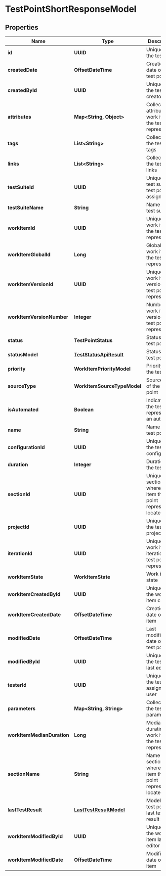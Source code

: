 

# TestPointShortResponseModel


## Properties

| Name | Type | Description | Notes |
|------------ | ------------- | ------------- | -------------|
|**id** | **UUID** | Unique ID of the test point |  |
|**createdDate** | **OffsetDateTime** | Creation date of the test point |  |
|**createdById** | **UUID** | Unique ID of the test point creator |  |
|**attributes** | **Map&lt;String, Object&gt;** | Collection of attributes of work item the test point represents |  |
|**tags** | **List&lt;String&gt;** | Collection of the test point tags |  |
|**links** | **List&lt;String&gt;** | Collection of the test point links |  |
|**testSuiteId** | **UUID** | Unique ID of test suite the test point assigned to |  |
|**testSuiteName** | **String** | Name of the test suite |  |
|**workItemId** | **UUID** | Unique ID of work item the test point represents |  |
|**workItemGlobalId** | **Long** | Global ID of work item the test point represents |  |
|**workItemVersionId** | **UUID** | Unique ID of work item version the test point represents |  |
|**workItemVersionNumber** | **Integer** | Number of work item version the test point represents |  |
|**status** | **TestPointStatus** | Status of the test point |  |
|**statusModel** | [**TestStatusApiResult**](TestStatusApiResult.md) | Status of the test point |  |
|**priority** | **WorkItemPriorityModel** | Priority of the test point |  |
|**sourceType** | **WorkItemSourceTypeModel** | Source type of the test point |  |
|**isAutomated** | **Boolean** | Indicates if the test point represents an autotest |  |
|**name** | **String** | Name of the test point |  |
|**configurationId** | **UUID** | Unique ID of the test point configuration |  |
|**duration** | **Integer** | Duration of the test point |  |
|**sectionId** | **UUID** | Unique ID of section where work item the test point represents is located |  |
|**projectId** | **UUID** | Unique ID of the test point project |  |
|**iterationId** | **UUID** | Unique ID of work item iteration the test point represents |  |
|**workItemState** | **WorkItemState** | Work item state |  |
|**workItemCreatedById** | **UUID** | Unique ID of the work item creator |  |
|**workItemCreatedDate** | **OffsetDateTime** | Creation date of work item |  |
|**modifiedDate** | **OffsetDateTime** | Last modification date of the test point |  [optional] |
|**modifiedById** | **UUID** | Unique ID of the test point last editor |  [optional] |
|**testerId** | **UUID** | Unique ID of the test point assigned user |  [optional] |
|**parameters** | **Map&lt;String, String&gt;** | Collection of the test point parameters |  [optional] |
|**workItemMedianDuration** | **Long** | Median duration of work item the test point represents |  [optional] |
|**sectionName** | **String** | Name of section where work item the test point represents is located |  [optional] |
|**lastTestResult** | [**LastTestResultModel**](LastTestResultModel.md) | Model of the test point last test result |  [optional] |
|**workItemModifiedById** | **UUID** | Unique ID of the work item last editor |  [optional] |
|**workItemModifiedDate** | **OffsetDateTime** | Modified date of work item |  [optional] |



